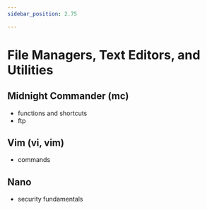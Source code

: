 ```yaml
---
sidebar_position: 2.75

---
```


# File Managers, Text Editors, and Utilities
## Midnight Commander (mc)

- functions and shortcuts
- ftp

## Vim (vi, vim)
- commands

## Nano

- security fundamentals
